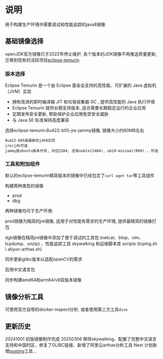# 说明

用于构建生产环境中需要调试和性能追踪的java8镜像

## 基础镜像选择

openJDK官方镜像已于2022年停止维护, 各个版本的JDK镜像不再推送质量更新, 迁移到现有的活跃项目[eclipse-temurin](https://hub.docker.com/_/eclipse-temurin/)

### 版本选择

Eclipse Temurin 是一个由 Eclipse 基金会支持的高性能、可扩展的 Java 虚拟机（JVM）实现

* 拥有改进的即时编译器 JIT 和垃圾收集器 GC , 提供高性能的 Java 执行环境
* Eclipse Temurin 提供长期支持版本, 适合需要长期稳定运行的企业应用
* 定期发布安全更新, 帮助保护企业应用免受安全威胁
* 与 Java SE 标准保持高度兼容

选择eclipse-temurin:8u422-b05-jre-jammy镜像, 镜像大小约80MB左右

```plaintext
8u422-b05是最新的jdk8实现
jre/jdk可选
jammy是ubuntu版本代号, 对应2204, 还有noble(2404), ubi9-minimal(RH9)...可选
```

### 工具和附加组件

默认的eclipse-temurin精简版本的镜像中已经包含了`curl wget tar`等工具组件

构建两种类型的镜像

* prod
* dbg

两种镜像均可于生产环境:

prod镜像为精简的jre镜像, 适用于对性能有需求的生产环境, 提供最精简的镜像打包

dgb镜像在精简jre镜像中添加了便于调试的工具包 (netcat、btop、vim、tcpdump、unzip) 、性能追踪工具 skywalking 和运维脚本库 scripts (tcping.sh \ aliyun-arthas.sh)

同步更新glibc版本以适配openCV的需求

启用中文语言包

同步构建amd64和arm64/v8双版本镜像

## 镜像分析工具

可使用官方自带的docker-inspect分析, 或者使用第三方工具`dive`

## 更新历史

20241001 初版镜像制作完成
20250306 移除skywalking、配置了完整中文语言支持和中国时区、修复了GLIBC链接、新增了阿里云arthas分析工具
Next 计划新增[posting](https://github.com/darrenburns/posting)工具...
